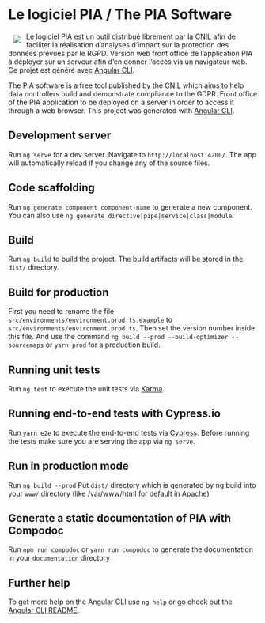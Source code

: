 
# Le logiciel PIA / The PIA Software
<img src="https://raw.githubusercontent.com/LINCnil/pia/master/src/assets/images/pia-auth-logo.png" align="left" hspace="10" vspace="6"> Le logiciel PIA est un outil distribué librement par la [CNIL](https://www.cnil.fr/fr/outil-pia-telechargez-et-installez-le-logiciel-de-la-cnil) afin de faciliter la réalisation d’analyses d’impact sur la protection des données prévues par le RGPD.
Version web front office de l’application PIA à déployer sur un serveur afin d’en donner l’accès via un navigateur web. Ce projet est généré avec [Angular CLI](https://github.com/angular/angular-cli). 

The PIA software is a free tool published by the [CNIL](https://www.cnil.fr/en/open-source-pia-software-helps-carry-out-data-protection-impact-assesment) which aims to help data controllers build and demonstrate compliance to the GDPR. 
Front office of the PIA application to be deployed on a server in order to access it through a web browser. This project was generated with [Angular CLI](https://github.com/angular/angular-cli). 


## Development server

Run `ng serve` for a dev server. Navigate to `http://localhost:4200/`. The app will automatically reload if you change any of the source files.

## Code scaffolding

Run `ng generate component component-name` to generate a new component. You can also use `ng generate directive|pipe|service|class|module`.

## Build

Run `ng build` to build the project. The build artifacts will be stored in the `dist/` directory.

## Build for production

First you need to rename the file `src/environments/environment.prod.ts.example` to `src/environments/environment.prod.ts`.
Then set the version number inside this file.
And use the command `ng build --prod --build-optimizer --sourcemaps` or `yarn prod` for a production build.

## Running unit tests

Run `ng test` to execute the unit tests via [Karma](https://karma-runner.github.io).

## Running end-to-end tests with Cypress.io

Run `yarn e2e` to execute the end-to-end tests via [Cypress](https://www.cypress.io/).
Before running the tests make sure you are serving the app via `ng serve`.

## Run in production mode 

Run `ng build --prod` 
Put `dist/` directory which is generated by ng build into your `www/` directory (like /var/www/html for default in Apache)

## Generate a static documentation of PIA with Compodoc  
Run `npm run compodoc` or `yarn run compodoc` to generate the documentation in your `documentation` directory

## Further help

To get more help on the Angular CLI use `ng help` or go check out the [Angular CLI README](https://github.com/angular/angular-cli/blob/master/README.md).
